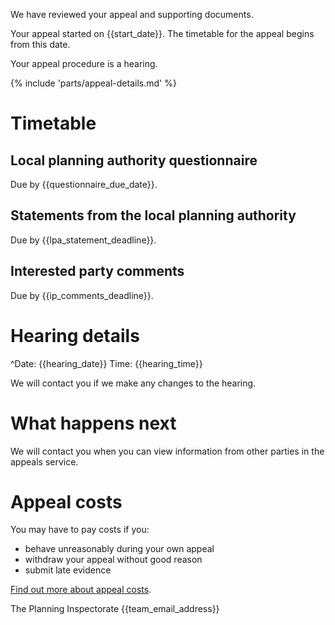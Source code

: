 We have reviewed your appeal and supporting documents.

Your appeal started on {{start_date}}. The timetable for the appeal begins from this date.

Your appeal procedure is a hearing.

{% include 'parts/appeal-details.md' %}

# Timetable

## Local planning authority questionnaire
Due by {{questionnaire_due_date}}.

## Statements from the local planning authority
Due by {{lpa_statement_deadline}}.

## Interested party comments
Due by {{ip_comments_deadline}}.

# Hearing details

^Date: {{hearing_date}}
Time: {{hearing_time}}

We will contact you if we make any changes to the hearing.

# What happens next

We will contact you when you can view information from other parties in the appeals service.

# Appeal costs

You may have to pay costs if you:

- behave unreasonably during your own appeal
- withdraw your appeal without good reason
- submit late evidence

[Find out more about appeal costs](https://www.gov.uk/claim-planning-appeal-costs).

The Planning Inspectorate
{{team_email_address}}
